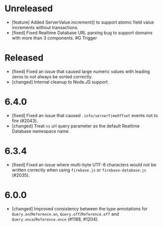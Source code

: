 # Unreleased
- [feature] Added ServerValue.increment() to support atomic field value increments
  without transactions.
- [fixed] Fixed Realtime Database URL parsing bug to support domains with more than 3 components.
#G Trigger
# Released
- [fixed] Fixed an issue that caused large numeric values with leading zeros to
  not always be sorted correctly.
- [changed] Internal cleanup to Node.JS support.

# 6.4.0
- [fixed] Fixed an issue that caused `.info/serverTimeOffset` events not to fire (#2043).
- [changed] Treat `ns` url query parameter as the default Realtime Database
  namespace name.

# 6.3.4
- [fixed] Fixed an issue where multi-byte UTF-8 characters would not be written correctly when using `firebase.js` or `firebase-database.js` (#2035).

# 6.0.0
- [changed] Improved consistency between the type annotations for `Query.on`/`Reference.on`,
  `Query.off`/`Reference.off` and `Query.once`/`Reference.once` (#1188, #1204).
